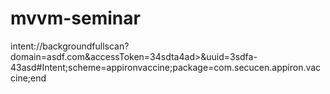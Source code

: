 # mvvm-seminar

intent://backgroundfullscan?domain=asdf.com&accessToken=34sdta4ad>&uuid=3sdfa-43asd#Intent;scheme=appironvaccine;package=com.secucen.appiron.vaccine;end
